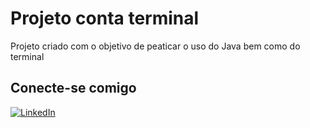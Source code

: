 # Projeto conta terminal

Projeto criado com o objetivo de peaticar o uso do Java bem como do terminal

## Conecte-se comigo

[![LinkedIn](https://img.shields.io/badge/LinkedIn-000?style=for-the-badge&logo=linkedin&logoColor=0E76A8)](https://www.linkedin.com/in/juliana-michelsen-352935159/)

